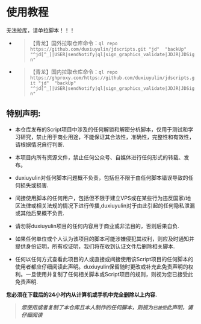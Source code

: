 # 使用教程
无法拉库，请单拉脚本！！！
* > 【青龙】国外拉取仓库命令：`ql repo https://github.com/duxiuyulin/jdscripts.git "jd"  "backUp" "^jd[^_]|USER|sendNotify|ql|sign_graphics_validate|JDJR|JDSign"`
* > 【青龙】国内拉取仓库命令：`ql repo https://ghproxy.com/https://github.com/duxiuyulin/jdscripts.git "jd"  "backUp" "^jd[^_]|USER|sendNotify|ql|sign_graphics_validate|JDJR|JDSign"`

## 特别声明: 

* 本仓库发布的Script项目中涉及的任何解锁和解密分析脚本，仅用于测试和学习研究，禁止用于商业用途，不能保证其合法性，准确性，完整性和有效性，请根据情况自行判断.

* 本项目内所有资源文件，禁止任何公众号、自媒体进行任何形式的转载、发布。

* duxiuyulin对任何脚本问题概不负责，包括但不限于由任何脚本错误导致的任何损失或损害.

* 间接使用脚本的任何用户，包括但不限于建立VPS或在某些行为违反国家/地区法律或相关法规的情况下进行传播,duxiuyulin对于由此引起的任何隐私泄漏或其他后果概不负责.

* 请勿将duxiuyulin项目的任何内容用于商业或非法目的，否则后果自负.

* 如果任何单位或个人认为该项目的脚本可能涉嫌侵犯其权利，则应及时通知并提供身份证明，所有权证明，我们将在收到认证文件后删除相关脚本.

* 任何以任何方式查看此项目的人或直接或间接使用该Script项目的任何脚本的使用者都应仔细阅读此声明。duxiuyulin保留随时更改或补充此免责声明的权利。一旦使用并复制了任何相关脚本或Script项目的规则，则视为您已接受此免责声明.
 
 **您必须在下载后的24小时内从计算机或手机中完全删除以上内容.**  </br>
> ***您使用或者复制了本仓库且本人制作的任何脚本，则视为`已接受`此声明，请仔细阅读***   
